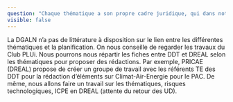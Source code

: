 ```yaml
---
question: "Chaque thématique a son propre cadre juridique, qui dans notre PAC type est une part importante du contenu ; peut-on envisager que ces rédactions juridiques soient également partagées et validées au niveau DREAL ou DGALN? ou alors compléter la partie Cadre juridique par toutes ces informations réglementaires, avec des renvois dans nos fiches thématiques."
visible: false
---
```

La DGALN n’a pas de littérature à disposition sur le lien entre les différentes thématiques et la planification. On nous conseille de regarder les travaux du Club PLUi. Nous pourrons nous répartir les fiches entre DDT et DREAL selon les thématiques pour proposer des rédactions. Par exemple, PRICAE (DREAL) propose de créer un groupe de travail avec les référents TE des DDT pour la rédaction d’éléments sur Climat-Air-Energie pour le PAC. De même, nous allons faire un travail sur les thématiques, risques technologiques, ICPE en DREAL (attente du retour des UD).
